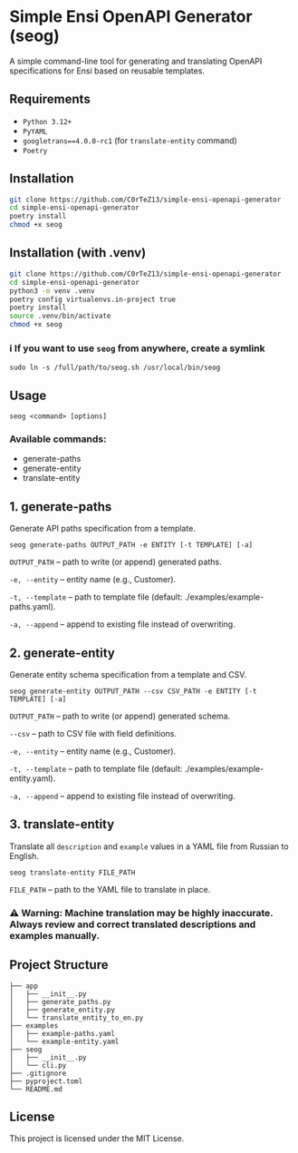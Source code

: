 # Simple Ensi OpenAPI Generator (seog)
A simple command-line tool for generating and translating OpenAPI specifications for Ensi based on reusable templates.

## Requirements
- `Python 3.12+`
- `PyYAML`
- `googletrans==4.0.0-rc1` (for `translate-entity` command)
- `Poetry`

## Installation

```bash
git clone https://github.com/C0rTeZ13/simple-ensi-openapi-generator
cd simple-ensi-openapi-generator
poetry install
chmod +x seog
```

## Installation (with .venv)
```bash
git clone https://github.com/C0rTeZ13/simple-ensi-openapi-generator
cd simple-ensi-openapi-generator
python3 -m venv .venv
poetry config virtualenvs.in-project true
poetry install
source .venv/bin/activate
chmod +x seog
```

### ℹ️ If you want to use `seog` from anywhere, create a symlink
```
sudo ln -s /full/path/to/seog.sh /usr/local/bin/seog
```

## Usage
```
seog <command> [options]
```

### Available commands:
- generate-paths
- generate-entity
- translate-entity

## 1. generate-paths
Generate API paths specification from a template.

```
seog generate-paths OUTPUT_PATH -e ENTITY [-t TEMPLATE] [-a]
```

`OUTPUT_PATH` – path to write (or append) generated paths.

`-e, --entity` – entity name (e.g., Customer).

`-t, --template` – path to template file (default: ./examples/example-paths.yaml).

`-a, --append` – append to existing file instead of overwriting.


## 2. generate-entity
Generate entity schema specification from a template and CSV.

```
seog generate-entity OUTPUT_PATH --csv CSV_PATH -e ENTITY [-t TEMPLATE] [-a]
```

`OUTPUT_PATH` – path to write (or append) generated schema.

`--csv` – path to CSV file with field definitions.

`-e, --entity` – entity name (e.g., Customer).

`-t, --template` – path to template file (default: ./examples/example-entity.yaml).

`-a, --append` – append to existing file instead of overwriting.

## 3. translate-entity
Translate all `description` and `example` values in a YAML file from Russian to English.

```
seog translate-entity FILE_PATH
```

`FILE_PATH` – path to the YAML file to translate in place.

### ⚠️ Warning: Machine translation may be highly inaccurate. Always review and correct translated descriptions and examples manually.

## Project Structure
```
├── app
│   ├── __init__.py
│   ├── generate_paths.py
│   ├── generate_entity.py
│   └── translate_entity_to_en.py
├── examples
│   ├── example-paths.yaml
│   └── example-entity.yaml
├── seog
│   ├── __init__.py
│   └── cli.py
├── .gitignore
├── pyproject.toml
└── README.md
```

## License
This project is licensed under the MIT License.
